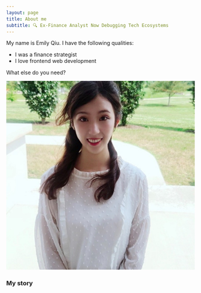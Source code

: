 ```yaml
---
layout: page
title: About me
subtitle: 🔍 Ex-Finance Analyst Now Debugging Tech Ecosystems
---
```


My name is Emily Qiu. I have the following qualities:

- I was a finance strategist
- I love frontend web development

What else do you need?

![Person Profile](/assets/img/person_profile.jpeg)

### My story
<!-- 
To be honest, I'm having some trouble remembering right now, so why don't you just watch [my movie](https://en.wikipedia.org/wiki/The_Princess_Bride_%28film%29) and it will answer **all** your questions. -->
